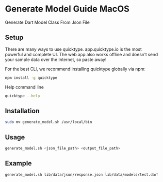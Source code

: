 # Generate Model Guide MacOS
Generate Dart Model Class From Json File

## Setup
There are many ways to use quicktype. app.quicktype.io is the most powerful and complete UI. The web app also works offline and doesn't send your sample data over the Internet, so paste away!

For the best CLI, we recommend installing quicktype globally via npm:

```.sh
npm install -g quicktype
```

Help command line
```.sh
quicktype --help
```

## Installation
```.sh
sudo mv generate_model.sh /usr/local/bin
```

## Usage
```.sh
generate_model.sh <json_file_path> <output_file_path>
```

## Example
```.sh
generate_model.sh lib/data/json/response.json lib/data/models/test.dart
```

